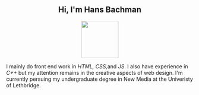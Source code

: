 
<section id="gifContent">
  <div align="center">
    <h2> Hi, I'm Hans Bachman </h2>
    <img src="https://media.giphy.com/media/Sm9AfJRiZofjlrkAAl/giphy.gif" width="100"/>
  </div>
    <div> 
    <p>
      I mainly do front end work in <em>HTML, CSS,</em>and<em> JS</em>. I also have experience in <em>C++</em> but my attention remains in the creative aspects of web design. I'm currently persuing my undergraduate degree in New Media at the Univeristy of Lethbridge.
    </p>
  </div>
</section>

